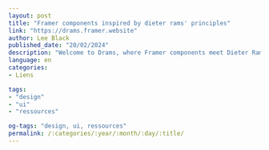 ```yaml
---
layout: post
title: "Framer components inspired by dieter rams' principles"
link: "https://drams.framer.website"
author: Lee Black
published_date: "20/02/2024"
description: "Welcome to Drams, where Framer components meet Dieter Rams' timeless design ethos. Dive into our curated collection, remix, and submit your creations for a chance to be featured. Join us in shaping the future of less, but better."
language: en
categories:
- Liens

tags:
- "design"
- "ui"
- "ressources"

og-tags: "design, ui, ressources"
permalink: /:categories/:year/:month/:day/:title/
---
```

